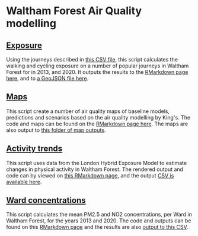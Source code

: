 # Waltham Forest Air Quality modelling

## [Exposure](https://github.com/JimShady/waltham_forest/blob/master/markdown_scripts/1-make_exposure.Rmd)

Using the journeys described in [this CSV file](https://github.com/JimShady/waltham_forest/blob/master/csv_inputs/exposure_journeys.csv), this script calculates the walking and cycling exposure on a number of popular journeys in Waltham Forest for in 2013, and 2020. It outputs the results to the [RMarkdown page here](https://jimshady.github.io/waltham_forest/exposure.html), and to [a GeoJSON file here](https://github.com/JimShady/waltham_forest/blob/master/geojson_outputs/exposure_routes.geojson).

## [Maps](https://github.com/JimShady/waltham_forest/blob/master/markdown_scripts/2-waltham_forest_maps.Rmd)

This script create a number of air quality maps of baseline models, predictions and scenarios based on the air quality modelling by King's. The code and maps can be found on the [RMarkdown page here](https://jimshady.github.io/waltham_forest/maps.html). The maps are also output to [this folder of map outputs](https://github.com/JimShady/waltham_forest/tree/master/map_outputs).

## [Activity trends](https://github.com/JimShady/waltham_forest/blob/master/markdown_scripts/3-activity_trends.Rmd)

This script uses data from the London Hybrid Exposure Model to estimate changes in physical activity in Waltham Forest. The rendered output and code can by viewed on [this RMarkdown page](https://jimshady.github.io/waltham_forest/index.html), and the output [CSV is available here](https://raw.githubusercontent.com/JimShady/waltham_forest/master/csv_outputs/walking_cycling_data.csv).

## [Ward concentrations](https://github.com/JimShady/waltham_forest/blob/master/markdown_scripts/4-ward_concentrations.Rmd)

This script calculates the mean PM2.5 and NO2 concentrations, per Ward in Waltham Forest, for the years 2013 and 2020. The code and outputs can be found on this [RMarkdown page](https://jimshady.github.io/waltham_forest/ward_concentrations.html) and the results are also [output to this CSV](https://raw.githubusercontent.com/JimShady/waltham_forest/master/csv_outputs/wf_ward_concs.csv).


